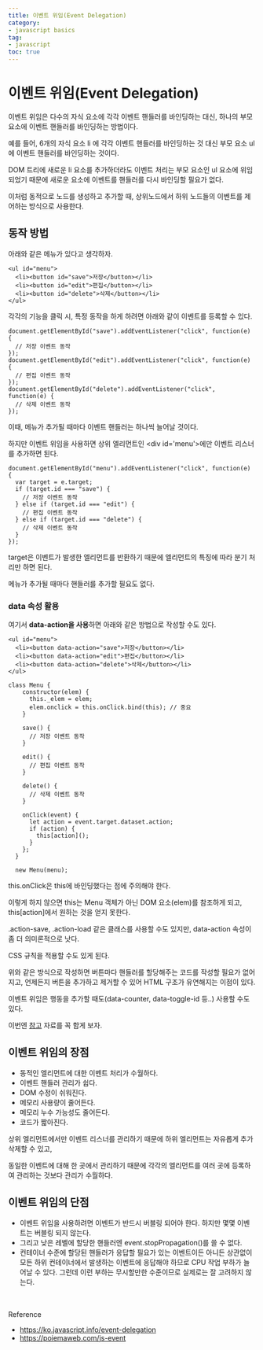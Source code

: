 ```yaml
---
title: 이벤트 위임(Event Delegation)
category:
- javascript basics
tag:
- javascript
toc: true
---
```


# 이벤트 위임(Event Delegation)

이벤트 위임은 다수의 자식 요소에 각각 이벤트 핸들러를 바인딩하는 대신, 하나의 부모 요소에 이벤트 핸들러를 바인딩하는 방법이다. 

예를 들어, 6개의 자식 요소 li 에 각각 이벤트 핸들러를 바인딩하는 것 대신 부모 요소 ul에 이벤트 핸들러를 바인딩하는 것이다.

DOM 트리에 새로운 li 요소를 추가하더라도 이벤트 처리는 부모 요소인 ul 요소에 위임되었기 때문에 새로운 요소에 이벤트를 핸들러를 다시 바인딩할 필요가 없다.

이처럼 동적으로 노드를 생성하고 추가할 때, 상위노드에서 하위 노드들의 이벤트를 제어하는 방식으로 사용한다.


## 동작 방법
아래와 같은 메뉴가 있다고 생각하자.
```
<ul id="menu">
  <li><button id="save">저장</button></li>
  <li><button id="edit">편집</button></li>
  <li><button id="delete">삭제</button></li>
</ul>
```

각각의 기능을 클릭 시, 특정 동작을 하게 하려면 아래와 같이 이벤트를 등록할 수 있다.
```
document.getElementById("save").addEventListener("click", function(e) {
  // 저장 이벤트 동작
});
document.getElementById("edit").addEventListener("click", function(e) {
  // 편집 이벤트 동작
});
document.getElementById("delete").addEventListener("click", function(e) {
  // 삭제 이벤트 동작
});
```
이때, 메뉴가 추가될 때마다 이벤트 핸들러는 하나씩 늘어날 것이다.

하지만 이벤트 위임을 사용하면 상위 엘리먼트인 \<div id='menu'>에만 이벤트 리스너를 추가하면 된다.
```
document.getElementById("menu").addEventListener("click", function(e) {
  var target = e.target;
  if (target.id === "save") {
    // 저장 이벤트 동작
  } else if (target.id === "edit") {
    // 편집 이벤트 동작
  } else if (target.id === "delete") {
    // 삭제 이벤트 동작
  }
});
```
target은 이벤트가 발생한 엘리먼트를 반환하기 때문에 엘리먼트의 특징에 따라 분기 처리만 하면 된다. 

메뉴가 추가될 때마다 핸들러를 추가할 필요도 없다.

### data 속성 활용
여기서 **data-action을 사용**하면 아래와 같은 방법으로 작성할 수도 있다.
```
<ul id="menu">
  <li><button data-action="save">저장</button></li>
  <li><button data-action="edit">편집</button></li>
  <li><button data-action="delete">삭제</button></li>
</ul>
```

```
class Menu {
    constructor(elem) {
      this._elem = elem;
      elem.onclick = this.onClick.bind(this); // 중요
    }

    save() {
      // 저장 이벤트 동작
    }

    edit() {
      // 편집 이벤트 동작
    }

    delete() {
      // 삭제 이벤트 동작
    }

    onClick(event) {
      let action = event.target.dataset.action;
      if (action) {
        this[action]();
      }
    };
  }

  new Menu(menu);
```
this.onClick은 this에 바인딩했다는 점에 주의해야 한다.

이렇게 하지 않으면 this는 Menu 객체가 아닌 DOM 요소(elem)를 참조하게 되고, this[action]에서 원하는 것을 얻지 못한다.

.action-save, .action-load 같은 클래스를 사용할 수도 있지만, data-action 속성이 좀 더 의미론적으로 낫다.

CSS 규칙을 적용할 수도 있게 된다.

위와 같은 방식으로 작성하면 버튼마다 핸들러를 할당해주는 코드를 작성할 필요가 없어지고, 언제든지 버튼을 추가하고 제거할 수 있어 HTML 구조가 유연해지는 이점이 있다.

이벤트 위임은 행동을 추가할 때도(data-counter, data-toggle-id 등..) 사용할 수도 있다.

이번엔 [참고]( https://ko.javascript.info/event-delegation) 자료를 꼭 함게 보자.

## 이벤트 위임의 장점
- 동적인 엘리먼트에 대한 이벤트 처리가 수월하다.
- 이벤트 핸들러 관리가 쉽다.
- DOM 수정이 쉬워진다.
- 메모리 사용량이 줄어든다. 
- 메모리 누수 가능성도 줄어든다.
- 코드가 짧아진다.

상위 엘리먼트에서만 이벤트 리스너를 관리하기 때문에 하위 엘리먼트는 자유롭게 추가 삭제할 수 있고,

동일한 이벤트에 대해 한 곳에서 관리하기 때문에 각각의 엘리먼트를 여러 곳에 등록하여 관리하는 것보다 관리가 수월하다.

## 이벤트 위임의 단점
- 이벤트 위임을 사용하려면 이벤트가 반드시 버블링 되어야 한다. 하지만 몇몇 이벤트는 버블링 되지 않는다. 
- 그리고 낮은 레벨에 할당한 핸들러엔 event.stopPropagation()를 쓸 수 없다.
- 컨테이너 수준에 할당된 핸들러가 응답할 필요가 있는 이벤트이든 아니든 상관없이 모든 하위 컨테이너에서 발생하는 이벤트에 응답해야 하므로 CPU 작업 부하가 늘어날 수 있다. 그런데 이런 부하는 무시할만한 수준이므로 실제로는 잘 고려하지 않는다.

<br><br>
Reference
- https://ko.javascript.info/event-delegation
- https://poiemaweb.com/js-event
